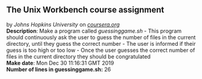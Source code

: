 ## The Unix Workbench course assignment
by *Johns Hopkins University* on *[coursera.org](https://www.coursera.org/)* <br />
**Description**: Make a program called *guessinggame.sh* - This program should continuously ask the user to guess the number of files in the current directory, until they guess the correct number - The user is informed if their guess is too high or too low - Once the user guesses the correct number of files in the current directory they should be congratulated  <br />
**Make date**: Mon Dec 30 11:16:31 GMT 2019
 <br /> **Number of lines in guessinggame.sh:** 26